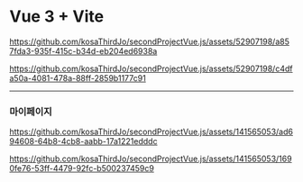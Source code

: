 # Vue 3 + Vite



https://github.com/kosaThirdJo/secondProjectVue.js/assets/52907198/a857fda3-935f-415c-b34d-eb204ed6938a



https://github.com/kosaThirdJo/secondProjectVue.js/assets/52907198/c4dfa50a-4081-478a-88ff-2859b1177c91





<hr/>

### 마이페이지
https://github.com/kosaThirdJo/secondProjectVue.js/assets/141565053/ad694608-64b8-4cb8-aabb-17a1221edddc


https://github.com/kosaThirdJo/secondProjectVue.js/assets/141565053/1690fe76-53ff-4479-92fc-b500237459c9



